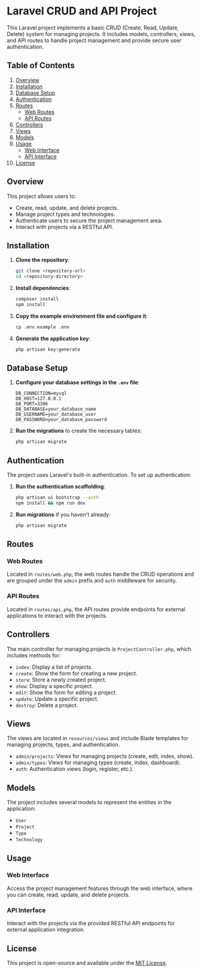 # Laravel CRUD and API Project

This Laravel project implements a basic CRUD (Create, Read, Update, Delete) system for managing projects. It includes models, controllers, views, and API routes to handle project management and provide secure user authentication.

## Table of Contents

1. [Overview](#overview)
2. [Installation](#installation)
3. [Database Setup](#database-setup)
4. [Authentication](#authentication)
5. [Routes](#routes)
   - [Web Routes](#web-routes)
   - [API Routes](#api-routes)
6. [Controllers](#controllers)
7. [Views](#views)
8. [Models](#models)
9. [Usage](#usage)
    - [Web Interface](#web-interface)
    - [API Interface](#api-interface)
10. [License](#license)

## Overview

This project allows users to:

- Create, read, update, and delete projects.
- Manage project types and technologies.
- Authenticate users to secure the project management area.
- Interact with projects via a RESTful API.

## Installation

1. **Clone the repository**:
    ```bash
    git clone <repository-url>
    cd <repository-directory>
    ```

2. **Install dependencies**:
    ```bash
    composer install
    npm install
    ```

3. **Copy the example environment file and configure it**:
    ```bash
    cp .env.example .env
    ```

4. **Generate the application key**:
    ```bash
    php artisan key:generate
    ```

## Database Setup

1. **Configure your database settings in the `.env` file**:
    ```plaintext
    DB_CONNECTION=mysql
    DB_HOST=127.0.0.1
    DB_PORT=3306
    DB_DATABASE=your_database_name
    DB_USERNAME=your_database_user
    DB_PASSWORD=your_database_password
    ```

2. **Run the migrations** to create the necessary tables:
    ```bash
    php artisan migrate
    ```

## Authentication

The project uses Laravel's built-in authentication. To set up authentication:

1. **Run the authentication scaffolding**:
    ```bash
    php artisan ui bootstrap --auth
    npm install && npm run dev
    ```

2. **Run migrations** if you haven't already:
    ```bash
    php artisan migrate
    ```

## Routes

### Web Routes

Located in `routes/web.php`, the web routes handle the CRUD operations and are grouped under the `admin` prefix and `auth` middleware for security.

### API Routes

Located in `routes/api.php`, the API routes provide endpoints for external applications to interact with the projects.

## Controllers

The main controller for managing projects is `ProjectController.php`, which includes methods for:

- `index`: Display a list of projects.
- `create`: Show the form for creating a new project.
- `store`: Store a newly created project.
- `show`: Display a specific project.
- `edit`: Show the form for editing a project.
- `update`: Update a specific project.
- `destroy`: Delete a project.

## Views

The views are located in `resources/views` and include Blade templates for managing projects, types, and authentication.

- `admin/projects`: Views for managing projects (create, edit, index, show).
- `admin/types`: Views for managing types (create, index, dashboard).
- `auth`: Authentication views (login, register, etc.).

## Models

The project includes several models to represent the entities in the application:

- `User`
- `Project`
- `Type`
- `Technology`

## Usage

### Web Interface

Access the project management features through the web interface, where you can create, read, update, and delete projects.

### API Interface

Interact with the projects via the provided RESTful API endpoints for external application integration.

## License

This project is open-source and available under the [MIT License](LICENSE).
